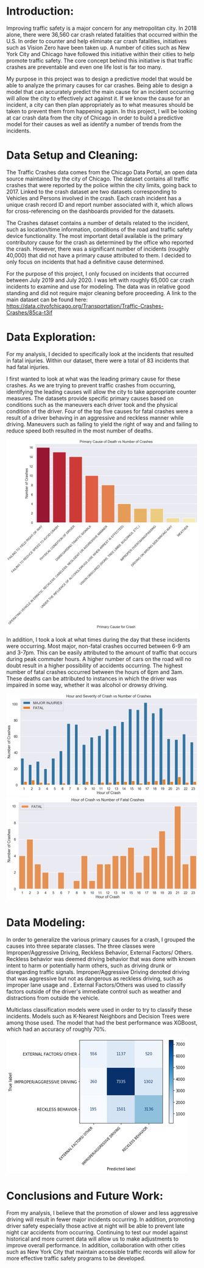 # Introduction:

Improving traffic safety is a major concern for any metropolitan city. In 2018 alone, there were 36,560 car crash related fatalities that occurred within the U.S. In order to counter and help eliminate car crash fatalities, initiatives such as Vision Zero have been taken up. A number of cities such as New York City and Chicago have followed this initiative within their cities to help promote traffic safety. The core concept behind this initiative is that traffic crashes are preventable and even one life lost is far too many.

My purpose in this project was to design a predictive model that would be able to analyze the primary causes for car crashes. Being able to design a model that can accurately predict the main cause for an incident occurring will allow the city to effectively act against it. If we know the cause for an incident, a city can then plan appropriately as to what measures should be taken to prevent them from happening again. In this project, I will be looking at car crash data from the city of Chicago in order to build a predictive model for their causes as well as identify a number of trends from the incidents.

# Data Setup and Cleaning:

The Traffic Crashes data comes from the Chicago Data Portal, an open data source maintained by the city of Chicago. The dataset contains all traffic crashes that were reported by the police within the city limits, going back to 2017. Linked to the crash dataset are two datasets corresponding to Vehicles and Persons involved in the crash. Each crash incident has a unique crash record ID and report number associated with it, which allows for cross-referencing on the dashboards provided for the datasets. 

The Crashes dataset contains a number of details related to the incident, such as location/time information, conditions of the road and traffic safety device functionality. The most important detail available is the primary contributory cause for the crash as determined by the office who reported the crash. However, there was a significant number of incidents (roughly 40,000) that did not have a primary cause attributed to them. I decided to only focus on incidents that had a definitive cause determined.

For the purpose of this project, I only focused on incidents that occurred between July 2019 and July 2020. I was left with roughly 65,000 car crash incidents to examine and use for modeling. The data was in relative good standing and did not require major cleaning before proceeding. A link to the main dataset can be found here: https://data.cityofchicago.org/Transportation/Traffic-Crashes-Crashes/85ca-t3if

# Data Exploration:

For my analysis, I decided to specifically look at the incidents that resulted in fatal injuries. Within our dataset, there were a total of 83 incidents that had fatal injuries.

I first wanted to look at what was the leading primary cause for these crashes. As we are trying to prevent traffic crashes from occurring, identifying the leading causes will allow the city to take appropriate counter measures. The datasets provide specific primary causes based on conditions such as the maneuvers each driver took and the physical condition of the driver. Four of the top five causes for fatal crashes were a result of a driver behaving in an aggressive and reckless manner while driving. Maneuvers such as failing to yield the right of way and and failing to reduce speed both resulted in the most number of deaths.

<img src="Images/Primary Cause of Death vs Number of Crashes.png">

In addition, I took a look at what times during the day that these incidents were occurring. Most major, non-fatal crashes occurred between 6-9 am and 3-7pm. This can be easily attributed to the amount of traffic that occurs during peak commuter hours. A higher number of cars on the road will no doubt result in a higher possibility of accidents occurring. The highest number of fatal crashes occurred between the hours of 6pm and 3am. These deaths can be attributed to instances in which the driver was impaired in some way, whether it was alcohol or drowsy driving.

<img src="Images/Hour and Severity of Crash vs Number of Crashes.png">

<img src="Images/Hour of Crash vs Number of Fatal Crashes.png">

# Data Modeling:

In order to generalize the various primary causes for a crash, I grouped the causes into three separate classes. The three classes were Improper/Aggressive Driving, Reckless Behavior, External Factors/ Others. Reckless behavior was deemed driving behavior that was done with known intent to harm or potentially harm others, such as driving drunk or disregarding traffic signals. Improper/Aggressive Driving denoted driving that was aggressive but not as dangerous as reckless driving, such as improper lane usage and . External Factors/Others was used to classify factors outside of the driver's immediate control such as weather and distractions from outside the vehicle.

Multiclass classification models were used in order to try to classify these incidents. Models such as K-Nearest Neighbors and Decision Trees were among those used. The model that had the best performance was XGBoost, which had an accuracy of roughly 70%. 

<img src="Images/Confusion Matrix.png">

# Conclusions and Future Work:

From my analysis, I believe that the promotion of slower and less aggressive driving will result in fewer major incidents occurring. In addition, promoting driver safety especially those active at night will be able to prevent late night car accidents from occurring. Continuing to test our model against historical and more current data will allow us to make adjustments to improve overall performance. In addition, collaboration with other cities such as New York City that maintain accessible traffic records will allow for more effective traffic safety programs to be developed.
